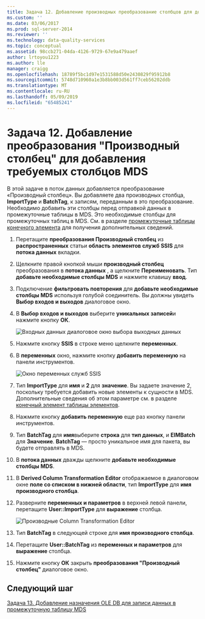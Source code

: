 ```yaml
---
title: Задача 12. Добавление производных преобразование столбцов для добавления столбцов, необходимых MDS | Документация Майкрософт
ms.custom: ''
ms.date: 03/06/2017
ms.prod: sql-server-2014
ms.reviewer: ''
ms.technology: data-quality-services
ms.topic: conceptual
ms.assetid: 98ccb271-04da-4126-9729-67e9a479aaef
author: lrtoyou1223
ms.author: lle
manager: craigg
ms.openlocfilehash: 18789f5bc1d97e1531588d50e2430829f95912b8
ms.sourcegitcommit: 5748d710960a1e3b8bb003d561ff7ceb56202ddb
ms.translationtype: MT
ms.contentlocale: ru-RU
ms.lasthandoff: 05/09/2019
ms.locfileid: "65485241"
---
```

# <a name="task-12-adding-derived-column-transform-to-add-columns-required-by-mds"></a>Задача 12. Добавление преобразования "Производный столбец" для добавления требуемых столбцов MDS
  В этой задаче в поток данных добавляется преобразование «Производный столбец». Вы добавляете два производных столбца, **ImportType** и **BatchTag**, к записям, переданным в это преобразование. Необходимо добавить эти столбцы перед отправкой данных в промежуточные таблицы в MDS. Это необходимые столбцы для промежуточных таблиц в MDS. См. в разделе [промежуточные таблицы конечного элемента](../master-data-services/leaf-member-staging-table-master-data-services.md) для получения дополнительных сведений.  
  
1.  Перетащите **преобразования Производный столбец** из **распространенных** статьи **область элементов служб SSIS** для **потока данных** вкладки.  
  
2.  Щелкните правой кнопкой мыши **производный столбец** преобразования в **потока данных** , а щелкните **Переименовать**. Тип **добавьте необходимые столбцы MDS** и нажмите клавишу **ввод**.  
  
3.  Подключение **фильтровать повторения** для **добавьте необходимые столбцы MDS** используя голубой соединитель. Вы должны увидеть **Выбор входов и выходов** диалоговое окно.  
  
4.  В **Выбор входов и выходов** выберите **уникальных записей**и нажмите кнопку **ОК**.  
  
     ![Входных данных диалоговое окно выбора выходных данных](../../2014/tutorials/media/et-addingdcttoaddcolumnsrequiredbymds-01.jpg "входных данных диалоговое окно выбора выходных данных")  
  
5.  Нажмите кнопку **SSIS** в строке меню щелкните **переменных**.  
  
6.  В **переменных** окно, нажмите кнопку **добавить переменную** на панели инструментов.  
  
     ![Окно переменных служб SSIS](../../2014/tutorials/media/et-addingdcttoaddcolumnsrequiredbymds-02.jpg "окно переменных служб SSIS")  
  
7.  Тип **ImportType** для **имя** и **2** для **значение**. Вы задаете значение 2, поскольку требуется добавить новые элементы к сущности в MDS. Дополнительные сведения об этом параметре см. в разделе [конечный элемент таблицы элементов](../master-data-services/leaf-member-staging-table-master-data-services.md).  
  
8.  Нажмите кнопку **добавить переменную** еще раз кнопку панели инструментов.  
  
9. Тип **BatchTag** для **имя**выберите **строка** для **тип данных**, и **EIMBatch** для **Значение**. **BatchTag** — просто уникальное имя для пакета, вы будете отправлять в MDS.  
  
10. В **потока данных** дважды щелкните **добавьте необходимые столбцы MDS**.  
  
11. В **Derived Column Transformation Editor** отображаемое в диалоговом окне **поле со списком в нижней области**, тип **ImportType** для **имя производного столбца**.  
  
12. Разверните **переменных и параметров** в верхней левой панели, перетащите **User::ImportType** для **выражение** столбца.  
  
     ![Производные Column Transformation Editor](../../2014/tutorials/media/et-addingdcttoaddcolumnsrequiredbymds-03.jpg "производным Column Transformation Editor")  
  
13. Тип **BatchTag** в следующей строке для **имя производного столбца**.  
  
14. Перетащите **User::BatchTag** из **переменных и параметров** для **выражение** столбца.  
  
15. Нажмите кнопку **ОК** закрыть **преобразования "Производный столбец"** диалоговое окно.  
  
## <a name="next-step"></a>Следующий шаг  
 [Задача 13. Добавление назначения OLE DB для записи данных в промежуточную таблицу MDS](../../2014/tutorials/task-13-adding-ole-db-destination-to-write-data-to-mds-staging-table.md)  
  
  
